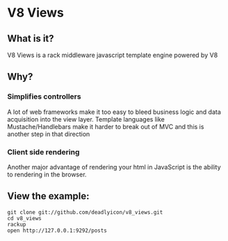 # V8 Views

## What is it?

V8 Views is a rack middleware javascript template engine powered by V8

## Why?

### Simplifies controllers

  A lot of web frameworks make it too easy to bleed business logic and data acquisition into
  the view layer. Template languages like Mustache/Handlebars make it harder to break out of
  MVC and this is another step in that direction

### Client side rendering

  Another major advantage of rendering your html in JavaScript is the ability to rendering in
  the browser.

## View the example:

    git clone git://github.com/deadlyicon/v8_views.git
    cd v8_views
    rackup
    open http://127.0.0.1:9292/posts
